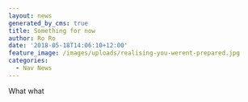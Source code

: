 ```yaml
---
layout: news
generated_by_cms: true
title: Something for now
author: Ro Ro
date: '2018-05-18T14:06:10+12:00'
feature_image: /images/uploads/realising-you-werent-prepared.jpg
categories:
  - Nav News
---
```

What what
